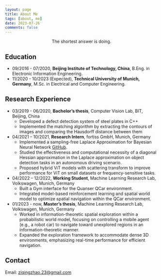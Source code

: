 ```yaml
---
layout: page
title: About Me
tags: [about, me]
date: 2023-07-26
comments: false
---
```


<center>The shortest answer is doing.</center>

## Education 
- 09/2016 - 07/2020, **Beijing Institute of Technology, China**, B.Eng. in Electronic Information Engineering. 
- 11/2020 - 10/2023 (Expected), **Technical University of Munich, Germany**, M.Sc. in Electrical and Computer Engineering. 

## Research Experience
- 03/2019 - 06/2020, **Bachelor’s thesis**, Computer Vision Lab, BIT, Beijing, China
    - Developed a defect detection system of steel plates in C++
    - Implemented the matching algorithm by extracting the contours of images and comparing the Hausdorff distance between them
- 04/2021 – 10/2021, **Research Intern**, fortiss GmbH, Munich, Germany
    - Implemented a sampling-free Laplace Approximation for Bayesian Neural Network [GitHub](https://github.com/ZiqingZhao/Sampling-free-BNN).
    - Studied the effectiveness and computational necessity of a diagonal Hessian approximation in the Laplace approximation on object detection tasks in an autonomous driving scenario.
    - Proposed hybrid ViT models with scattering transform to improve performance for ViT on small datasets or frequency-sensitive tasks.
- 04/2022 – 12/2022, **Working Student**, Machine Learning Research Lab, Volkswagen, Munich, Germany
    - Built a Gym interface for the Quanser QCar environment.
    - Integrated model-based reinforcement learning and spatial world model to optimize spatial navigation within the QCar environment.
- 01/2023 - now, **Master’s thesis**, Machine Learning Research Lab, Volkswagen, Munich, Germany
    - Worked in information-theoretic spatial exploration within a probabilistic world model, focusing on controlling a mobile agent (e.g., a robot car) to navigate toward unexplored regions in an information-theoretic manner.
    - Expanded the exploration framework to accommodate dense 3D environments, emphasizing real-time performance for efficient navigation.

## Contact
Email: ziqingzhao.23@gmail.com
